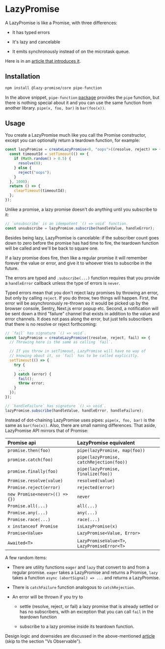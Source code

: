 # LazyPromise

A LazyPromise is like a Promise, with three differences:

- It has typed errors

- It's lazy and cancelable

- It emits synchronously instead of on the microtask queue.

Here is in an [article that introduces it](https://dev.to/ivan7237d/lazypromise-typed-errors-and-cancelability-for-lazy-people-who-dont-want-to-learn-a-new-api-17a5).

## Installation

```bash
npm install @lazy-promise/core pipe-function
```

In the above snippet, `pipe-function` [package](https://github.com/ivan7237d/pipe-function) provides the `pipe` function, but there is nothing special about it and you can use the same function from another library. `pipe(x, foo, bar)` is `bar(foo(x))`.

## Usage

You create a LazyPromise much like you call the Promise constructor, except you can optionally return a teardown function, for example:

```ts
const lazyPromise = createLazyPromise<0, "oops">((resolve, reject) => {
  const timeoutId = setTimeout(() => {
    if (Math.random() > 0.5) {
      resolve(0);
    } else {
      reject("oops");
    }
  }, 1000);
  return () => {
    clearTimeout(timeoutId);
  };
});
```

Unlike a promise, a lazy promise doesn't do anything until you subscribe to it:

```ts
// `unsubscribe` is an idempotent `() => void` function.
const unsubscribe = lazyPromise.subscribe(handleValue, handleError);
```

Besides being lazy, LazyPromise is cancelable: if the subscriber count goes down to zero before the promise has had time to fire, the teardown function will be called and we'll be back to square one.

If a lazy promise does fire, then like a regular promise it will remember forever the value or error, and give it to whoever tries to subscribe in the future.

The errors are typed and `.subscribe(...)` function requires that you provide a `handleError` callback unless the type of errors is `never`.

Typed errors mean that you don't reject lazy promises by throwing an error, but only by calling `reject`. If you do throw, two things will happen. First, the error will be asynchronously re-thrown so it would be picked up by the browser console, Sentry, Next.js error popup etc. Second, a notification will be sent down a third "failure" channel that exists in addition to the value and error channels. It does not pass along the error, but just tells subscribers that there is no resolve or reject forthcoming:

```ts
// `fail` has signature `() => void`.
const lazyPromise = createLazyPromise((resolve, reject, fail) => {
  // Throwing here is the same as calling `fail`.

  // If you throw in setTimeout, LazyPromise will have no way of
  // knowing about it, so `fail` has to be called explicitly.
  setTimeout(() => {
    try {
      ...
    } catch (error) {
      fail();
      throw error;
    }
  });
});

// `handleFailure` has signature `() => void`.
lazyPromise.subscribe(handleValue, handleError, handleFailure);
```

Instead of dot-chaining LazyPromise uses pipes: `pipe(x, foo, bar)` is the same as `bar(foo(x))`. Also, there are small naming differences. That aside, LazyPromise API mirrors that of Promise:

| Promise api                    | LazyPromise equivalent                       |
| :----------------------------- | :------------------------------------------- |
| `promise.then(foo)`            | `pipe(lazyPromise, map(foo))`                |
| `promise.catch(foo)`           | `pipe(lazyPromise, catchRejection(foo))`     |
| `promise.finally(foo)`         | `pipe(lazyPromise, finalize(foo))`           |
| `Promise.resolve(value)`       | `resolved(value)`                            |
| `Promise.reject(error)`        | `rejected(error)`                            |
| `new Promise<never>(() => {})` | `never`                                      |
| `Promise.all(...)`             | `all(...)`                                   |
| `Promise.any(...)`             | `any(...)`                                   |
| `Promise.race(...)`            | `race(...)`                                  |
| `x instanceof Promise`         | `isLazyPromise(x)`                           |
| `Promise<Value>`               | `LazyPromise<Value, Error>`                  |
| `Awaited<T>`                   | `LazyPromiseValue<T>`, `LazyPromiseError<T>` |

A few random items:

- There are utility functions `eager` and `lazy` that convert to and from a regular promise. `eager` takes a LazyPromise and returns a Promise, `lazy` takes a function `async (abortSignal) => ...` and returns a LazyPromise.

- There is `catchFailure` function analogous to `catchRejection`.

- An error will be thrown if you try to

  - settle (resolve, reject, or fail) a lazy promise that is already settled or has no subscribers, with an exception that you can call `fail` in the teardown function

  - subscribe to a lazy promise inside its teardown function.

Design logic and downsides are discussed in the above-mentioned [article](https://dev.to/ivan7237d/lazypromise-typed-errors-and-cancelability-for-lazy-people-who-dont-want-to-learn-a-new-api-17a5) (skip to the section "Vs Observable").
